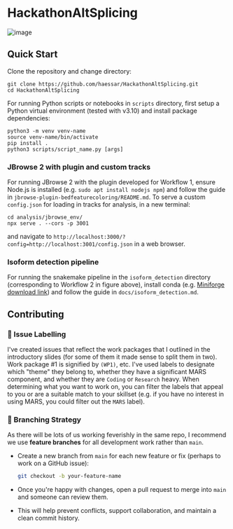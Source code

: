 # HackathonAltSplicing

![image](https://github.com/user-attachments/assets/3f94eb52-b412-4ec2-96fc-67f5e3fb34d3)

## Quick Start

Clone the repository and change directory:

```
git clone https://github.com/haessar/HackathonAltSplicing.git
cd HackathonAltSplicing
```

For running Python scripts or notebooks in `scripts` directory, first setup a Python virtual environment (tested with v3.10) and install package dependencies:

```
python3 -m venv venv-name
source venv-name/bin/activate
pip install .
python3 scripts/script_name.py [args]
```

### JBrowse 2 with plugin and custom tracks

For running JBrowse 2 with the plugin developed for Workflow 1, ensure Node.js is installed (e.g. `sudo apt install nodejs npm`) and follow the guide in `jbrowse-plugin-bedfeaturecoloring/README.md`. To serve a custom `config.json` for loading in tracks for analysis, in a new terminal:

```
cd analysis/jbrowse_env/
npx serve . --cors -p 3001
```

and navigate to `http://localhost:3000/?config=http://localhost:3001/config.json` in a web browser.

### Isoform detection pipeline

For running the snakemake pipeline in the `isoform_detection` directory (corresponding to Workflow 2 in figure above), install conda (e.g. [Miniforge download link](https://conda-forge.org/download/)) and follow the guide in `docs/isoform_detection.md`.

## Contributing

### 🔖 Issue Labelling

I've created issues that reflect the work packages that I outlined in the introductory slides (for some of them it made sense to split them in two). Work package #1 is signified by `(WP1)`, etc. I've used labels to designate which "theme" they belong to, whether they have a significant MARS component, and whether they are `Coding` or `Research` heavy. When determining what you want to work on, you can filter the labels that appeal to you or are a suitable match to your skillset (e.g. if you have no interest in using MARS, you could filter out the `MARS` label).

### 🔀 Branching Strategy

As there will be lots of us working feverishly in the same repo, I recommend we use **feature branches** for all development work rather than `main`.  

- Create a new branch from `main` for each new feature or fix (perhaps to work on a GitHub issue):  
  ```bash
  git checkout -b your-feature-name
  ```
- Once you're happy with changes, open a pull request to merge into `main` and someone can review them.

- This will help prevent conflicts, support collaboration, and maintain a clean commit history.
